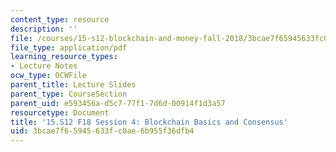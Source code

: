 ```yaml
---
content_type: resource
description: ''
file: /courses/15-s12-blockchain-and-money-fall-2018/3bcae7f65945633fc0ae6b955f36dfb4_MIT15_S12F18_ses4.pdf
file_type: application/pdf
learning_resource_types:
- Lecture Notes
ocw_type: OCWFile
parent_title: Lecture Slides
parent_type: CourseSection
parent_uid: e593456a-d5c7-77f1-7d6d-00914f1d3a57
resourcetype: Document
title: '15.S12 F18 Session 4: Blockchain Basics and Consensus'
uid: 3bcae7f6-5945-633f-c0ae-6b955f36dfb4
---
```

